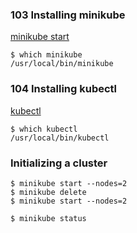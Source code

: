 ### 103 Installing minikube

[minikube start](https://minikube.sigs.k8s.io/docs/start/)

```
$ which minikube
/usr/local/bin/minikube
```
### 104 Installing kubectl

[kubectl](https://kubernetes.io/docs/tasks/tools/)

```
$ which kubectl
/usr/local/bin/kubectl

```

### Initializing a cluster

```
$ minikube start --nodes=2
$ minikube delete
$ minikube start --nodes=2

$ minikube status
```
